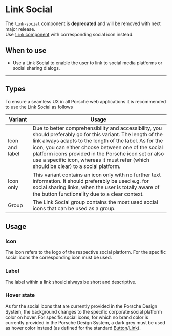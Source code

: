 # Link Social

<Notification heading="Important note" state="error">
  The <code>link-social</code> component is <strong>deprecated</strong> and will be removed with next major release.<br>
  Use <a href="components/link/examples#link-with-specific-icon"><code>link</code> component</a> with corresponding social icon instead.
</Notification>

<TableOfContents></TableOfContents>

## When to use

- Use a Link Social to enable the user to link to social media platforms or social sharing dialogs.

---

## Types

To ensure a seamless UX in all Porsche web applications it is recommended to use the Link Social as follows

| Variant        | Usage                                                                                                                                                                                                                                                                                                                                                                            |
| -------------- | -------------------------------------------------------------------------------------------------------------------------------------------------------------------------------------------------------------------------------------------------------------------------------------------------------------------------------------------------------------------------------- |
| Icon and label | Due to better comprehensibility and accessibility, you should preferably go for this variant. The length of the link always adapts to the length of the label. As for the icon, you can either choose between one of the social platform icons provided in the Porsche icon set or also use a specific icon, whereas it must refer (which should be clear) to a social platform. |
| Icon only      | This variant contains an icon only with no further text information. It should preferably be used e.g. for social sharing links, when the user is totally aware of the button functionality due to a clear context.                                                                                                                                                              |
| Group          | The Link Social group contains the most used social icons that can be used as a group.                                                                                                                                                                                                                                                                                           |

## Usage

### Icon

The icon refers to the logo of the respective social platform. For the specific social icons the corresponding icon must
be used.

### Label

The label within a link should always be short and descriptive.

### Hover state

As for the social icons that are currently provided in the Porsche Design System, the background changes to the specific
corporate social platform color on hover. For specific social icons, for which no brand color is currently provided in
the Porsche Design System, a dark grey must be used as hover color instead (as defined for the standard
[Button](components/button)/[Link](components/link)).
